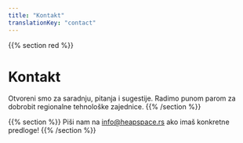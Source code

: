 ```yaml
---
title: "Kontakt"
translationKey: "contact"
---
```


{{% section red %}}
# Kontakt
Otvoreni smo za saradnju, pitanja i sugestije. Radimo punom parom za dobrobit regionalne tehnološke zajednice.
{{% /section %}}

{{% section %}}
Piši nam na	[info@heapspace.rs](mailto:info@heapspace.rs) ako imaš konkretne predloge!
{{% /section %}}